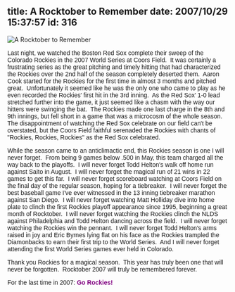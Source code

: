 title: A Rocktober to Remember
date: 2007/10/29 15:37:57
id: 316
---
![A Rocktober to Remember](/journal_images/mini-DSC02082-journal.jpg)

<font face="Arial">Last night, we watched the Boston Red Sox complete their sweep of the Colorado Rockies in the 2007 World Series at Coors Field.  It was certainly a frustrating series as the great pitching and timely hitting that had characterized the Rockies over the 2nd half of the season completely deserted them.  Aaron Cook started for the Rockies for the first time in almost 3 months and pitched great.  Unfortunately it seemed like he was the only one who came to play as he even recorded the Rockies' first hit in the 3rd inning.  As the Red Sox' 1-0 lead stretched further into the game, it just seemed like a chasm with the way our hitters were swinging the bat.  The Rockies made one last charge in the 8th and 9th innings, but fell short in a game that was a microcosm of the whole season. </font> <font face="Arial">The disappointment of watching the Red Sox celebrate on our field can't be overstated, but the Coors Field faithful serenaded the Rockies with chants of "Rockies, Rockies, Rockies" as the Red Sox celebrated. </font>

<font face="Arial">While the season came to an anticlimactic end, this Rockies season is one I will never forget.  From being 9 games below .500 in May, this team charged all the way back to the playoffs.  I will never forget Todd Helton's walk off home run against Saito in August.  I will never forget the magical run of 21 wins in 22 games to get this far.  I will never forget scoreboard watching at Coors Field on the final day of the regular season, hoping for a tiebreaker.  I will never forget the best baseball game I've ever witnessed in the 13 inning tiebreaker marathon against San Diego.  I will never forget watching Matt Holliday dive into home plate to clinch the first Rockies playoff appearance since 1995, beginning a great month of Rocktober.  I will never forget watching the Rockies clinch the NLDS against Philadelphia and Todd Helton dancing across the field.  I will never forget watching the Rockies win the pennant.  I will never forget Todd Helton's arms raised in joy and Eric Byrnes lying flat on his face as the Rockies trampled the Diamonbacks to earn their first trip to the World Series.  And I will never forget attending the first World Series games ever held in Colorado.</font>

<font face="Arial">Thank you Rockies for a magical season.  This year has truly been one that will never be forgotten.  Rocktober 2007 will truly be remembered forever.</font>

<font face="Arial">For the last time in 2007: <font color="#800080">**Go Rockies!**</font></font>